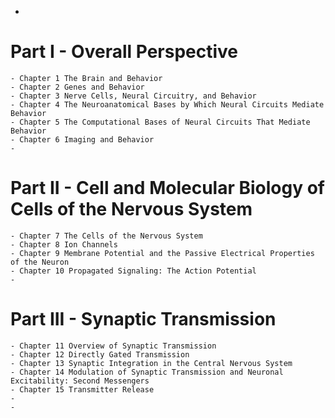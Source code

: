 -
# Part I - Overall Perspective
	- Chapter 1 The Brain and Behavior
	- Chapter 2 Genes and Behavior
	- Chapter 3 Nerve Cells, Neural Circuitry, and Behavior
	- Chapter 4 The Neuroanatomical Bases by Which Neural Circuits Mediate Behavior
	- Chapter 5 The Computational Bases of Neural Circuits That Mediate Behavior
	- Chapter 6 Imaging and Behavior
	-
# Part II - Cell and Molecular Biology of Cells of the Nervous System
	- Chapter 7 The Cells of the Nervous System
	- Chapter 8 Ion Channels
	- Chapter 9 Membrane Potential and the Passive Electrical Properties of the Neuron
	- Chapter 10 Propagated Signaling: The Action Potential
	-
# Part III - Synaptic Transmission
	- Chapter 11 Overview of Synaptic Transmission
	- Chapter 12 Directly Gated Transmission
	- Chapter 13 Synaptic Integration in the Central Nervous System
	- Chapter 14 Modulation of Synaptic Transmission and Neuronal Excitability: Second Messengers
	- Chapter 15 Transmitter Release
	-
	-